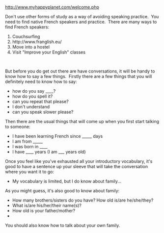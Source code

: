 http://www.myhappyplanet.com/welcome.php

Don't use other forms of study as a way of avoiding speaking practice.  You need to find native French speakers and practice.  There are many ways to find French speakers:
<ol>
	<li><span style="line-height:15px;">Couchsurfing</span></li>
	<li>http://www.franglish.eu/</li>
	<li>Move into a hostel</li>
	<li>Visit "Improve your English" classes</li>
</ol>
&nbsp;

But before you do get out there are have conversations, it will be handy to know how to say a few things.  Firstly there are a few things that you will definitely need to know how to say:
<ul>
	<li><span style="line-height:15px;">how do you say ____?</span></li>
	<li>how do you spell it?</li>
	<li>can you repeat that please?</li>
	<li>I don't understand</li>
	<li>can you speak slower please?</li>
</ul>
Then there are the usual things that will come up when you first start talking to someone:
<ul>
	<li>I have been learning French since _____ days</li>
	<li>I am from _____</li>
	<li>I was born in ____</li>
	<li>I have ____ years (I am ___ years old)</li>
</ul>
Once you feel like you've exhausted all your introductory vocabulary, it's good to have a sentence up your sleeve that will take the conversation where you want it to go:
<ul>
	<li><span style="line-height:15px;">My vocabulary is limited, but I do know about family...</span></li>
</ul>
As you might guess, it's also good to know about family:
<ul>
	<li><span style="line-height:15px;">How many brothers/sisters do you have? How old is/are he/she/they?</span></li>
	<li>What is/are his/her/their name(s)?</li>
	<li>How old is your father/mother?</li>
	<li></li>
</ul>
You should also know how to talk about your own family.
